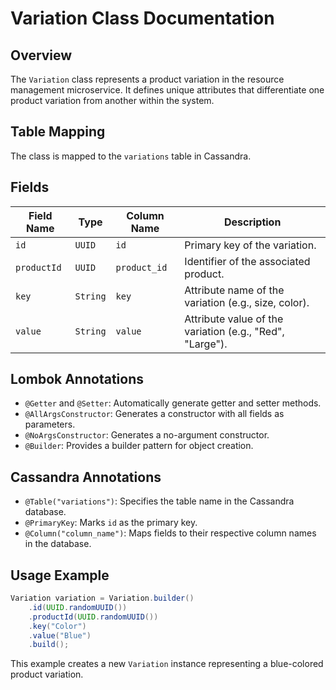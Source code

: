 # Variation Class Documentation

## Overview
The `Variation` class represents a product variation in the resource management microservice. It defines unique attributes that differentiate one product variation from another within the system.

## Table Mapping
The class is mapped to the `variations` table in Cassandra.

## Fields

| Field Name  | Type    | Column Name | Description |
|------------|--------|------------|-------------|
| `id` | `UUID` | `id` | Primary key of the variation. |
| `productId` | `UUID` | `product_id` | Identifier of the associated product. |
| `key` | `String` | `key` | Attribute name of the variation (e.g., size, color). |
| `value` | `String` | `value` | Attribute value of the variation (e.g., "Red", "Large"). |

## Lombok Annotations
- `@Getter` and `@Setter`: Automatically generate getter and setter methods.
- `@AllArgsConstructor`: Generates a constructor with all fields as parameters.
- `@NoArgsConstructor`: Generates a no-argument constructor.
- `@Builder`: Provides a builder pattern for object creation.

## Cassandra Annotations
- `@Table("variations")`: Specifies the table name in the Cassandra database.
- `@PrimaryKey`: Marks `id` as the primary key.
- `@Column("column_name")`: Maps fields to their respective column names in the database.

## Usage Example
```java
Variation variation = Variation.builder()
    .id(UUID.randomUUID())
    .productId(UUID.randomUUID())
    .key("Color")
    .value("Blue")
    .build();
```

This example creates a new `Variation` instance representing a blue-colored product variation.

